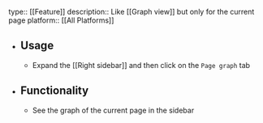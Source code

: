 type:: [[Feature]]
description:: Like [[Graph view]] but only for the current page
platform:: [[All Platforms]]

- ## Usage
	- Expand the [[Right sidebar]] and then click on the `Page graph` tab
- ## Functionality
	- See the graph of the current page in the sidebar